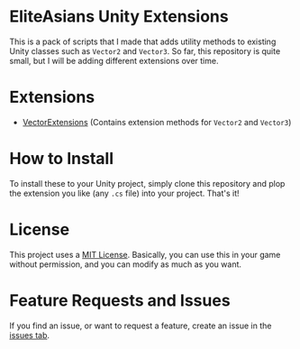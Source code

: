 # EliteAsians Unity Extensions
This is a pack of scripts that I made that adds utility methods to existing Unity classes such as `Vector2` and `Vector3`. So far, this repository is quite small, but I will be adding different extensions over time.

# Extensions
- [VectorExtensions](https://github.com/EliteAsian123/EliteAsians-Unity-Extensions/blob/master/VectorExtensions.md) (Contains extension methods for `Vector2` and `Vector3`)

# How to Install
To install these to your Unity project, simply clone this repository and plop the extension you like (any `.cs` file) into your project. That's it!

# License
This project uses a [MIT License](https://github.com/EliteAsian123/EliteAsians-Unity-Extensions/blob/master/LICENSE). Basically, you can use this in your game without permission, and you can modify as much as you want.

# Feature Requests and Issues
If you find an issue, or want to request a feature, create an issue in the [issues tab](https://github.com/EliteAsian123/EliteAsians-Unity-Extensions/issues).
